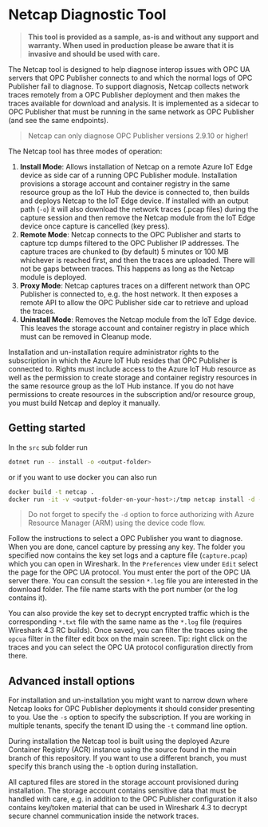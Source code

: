 # Netcap Diagnostic Tool

> **This tool is provided as a sample, as-is and without any support and warranty. When used in production please be aware that it is invasive and should be used with care.**

The Netcap tool is designed to help diagnose interop issues with OPC UA servers that OPC Publisher connects to and which the normal logs of OPC Publisher fail to diagnose.
To support diagnosis, Netcap collects network traces remotely from a OPC Publisher deployment and then makes the traces available for download and analysis. It is implemented as a sidecar to OPC Publisher that must be running in the same network as OPC Publisher (and see the same endpoints).

> Netcap can only diagnose OPC Publisher versions 2.9.10 or higher!

The Netcap tool has three modes of operation:

1. **Install Mode**: Allows installation of Netcap on a remote Azure IoT Edge device as side car of a running OPC Publisher module. Installation provisions a storage account and container registry in the same resource group as the IoT Hub the device is connected to, then builds and deploys Netcap to the IoT Edge device. If installed with an output path (`-o`) it will also download the network traces (.pcap files) during the capture session and then remove the Netcap module from the IoT Edge device once capture is cancelled (key press).
2. **Remote Mode**: Netcap connects to the OPC Publisher and starts to capture tcp dumps filtered to the OPC Publisher IP addresses. The capture traces are chunked to (by default) 5 minutes or 100 MB whichever is reached first, and then the traces are uploaded. There will not be gaps between traces. This happens as long as the Netcap module is deployed.
3. **Proxy Mode**: Netcap captures traces on a different network than OPC Publisher is connected to, e.g. the host network. It then exposes a remote API to allow the OPC Publisher side car to retrieve and upload the traces.
4. **Uninstall Mode**: Removes the Netcap module from the IoT Edge device. This leaves the storage account and container registry in place which must can be removed in Cleanup mode.

Installation and un-installation require administrator rights to the subscription in which the Azure IoT Hub resides that OPC Publisher is connected to. Rights must include access to the Azure IoT Hub resource as well as the permission to create storage and container registry resources in the same resource group as the IoT Hub instance. If you do not have permissions to create resources in the subscription and/or resource group, you must build Netcap and deploy it manually.

## Getting started

In the `src` sub folder run

``` bash
dotnet run -- install -o <output-folder>
```

or if you want to use docker you can also run

``` bash
docker build -t netcap .
docker run -it -v <output-folder-on-your-host>:/tmp netcap install -d -o /tmp
```

> Do not forget to specify the `-d` option to force authorizing with Azure Resource Manager (ARM) using the device code flow.

Follow the instructions to select a OPC Publisher you want to diagnose. When you are done, cancel capture by pressing any key. The folder you specified now contains the key set logs and a capture file (`capture.pcap`) which you can open in Wireshark. In the `Preferences` view under `Edit` select the page for the OPC UA protocol. You must enter the port of the OPC UA server there. You can consult the session `*.log` file you are interested in the download folder. The file name starts with the port number (or the log contains it).

You can also provide the key set to decrypt encrypted traffic which is the corresponding `*.txt` file with the same name as the `*.log` file (requires Wireshark 4.3 RC builds). Once saved, you can filter the traces using the `opcua` filter in the filter edit box on the main screen. Tip: right click on the traces and you can select the OPC UA protocol configuration directly from there.

## Advanced install options

For installation and un-installation you might want to narrow down where Netcap looks for OPC Publisher deployments it should consider presenting to you. Use the `-s` option to specify the subscription. If you are working in multiple tenants, specify the tenant ID using the `-t` command line option.

During installation the Netcap tool is built using the deployed Azure Container Registry (ACR) instance using the source found in the main branch of this repository. If you want to use a different branch, you must specify this branch using the `-b` option during installation.

All captured files are stored in the storage account provisioned during installation. The storage account contains sensitive data that must be handled with care, e.g. in addition to the OPC Publisher configuration it also contains key/token material that can be used in Wireshark 4.3 to decrypt secure channel communication inside the network traces.
